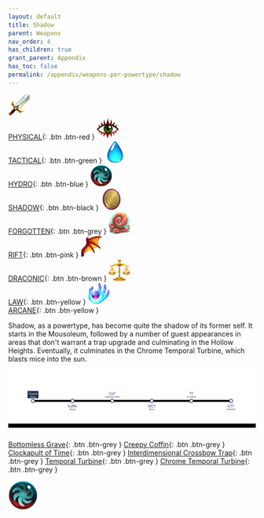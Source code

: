 ```yaml
---
layout: default
title: Shadow
parent: Weapons
nav_order: 4
has_children: true
grant_parent: Appendix
has_toc: false
permalink: /appendix/weapons-per-powertype/shadow
---
```

[<img src="/assets/images/power-types/physical.png" alt="Physical" width="45" height="45"> <br><span class="fs-2">PHYSICAL</span>](/appendix/weapons-per-powertype/physical){: .btn .btn-red } [<img src="/assets/images/power-types/tactical.png" alt="Tactical" width="45" height="45"> <br><span class="fs-2">TACTICAL</span>](/appendix/weapons-per-powertype/tactical){: .btn .btn-green } [<img src="/assets/images/power-types/hydro.png" alt="Hydro" width="45" height="45"> <br><span class="fs-2">HYDRO</span>](/appendix/weapons-per-powertype/hydro){: .btn .btn-blue } [<img src="/assets/images/power-types/shadow.png" alt="Shadow" width="45" height="45"><br><span class="fs-2">SHADOW</span>](/appendix/weapons-per-powertype/shadow){: .btn .btn-black } [<img src="/assets/images/power-types/forgotten.png" alt="Forgotten" width="45" height="45"> <br><span class="fs-2">FORGOTTEN</span>](/appendix/weapons-per-powertype/forgotten){: .btn .btn-grey } [<img src="/assets/images/power-types/rift.png" alt="Rift" width="45" height="45"> <br><span class="fs-2">RIFT</span>](/appendix/weapons-per-powertype/rift){: .btn .btn-pink } [<img src="/assets/images/power-types/draconic.png" alt="Draconic" width="45" height="45"> <br><span class="fs-2">DRACONIC</span>](/appendix/weapons-per-powertype/draconic){: .btn .btn-brown } [<img src="/assets/images/power-types/law.png" alt="Law" width="45" height="45"> <br><span class="fs-2">LAW</span>](/appendix/weapons-per-powertype/law){: .btn .btn-yellow }  [<img src="/assets/images/power-types/arcane.png" alt="Arcane" width="45" height="45"> <br><span class="fs-2">ARCANE</span>](/appendix/weapons-per-powertype/arcane){: .btn .btn-yellow }

Shadow, as a powertype, has become quite the shadow of its former self. It starts in the Mousoleum, followed by a number of guest appearances in areas that don't warrant a trap upgrade and culminating in the Hollow Heights. Eventually, it culminates in the Chrome Temporal Turbine, which blasts mice into the sun.

<img src="/assets/images/weapons/shadow-progression.png" alt="shadow progression">


<span class="fs-1">[Bottomless Grave](/appendix/weapons-per-powertype/shadow/bg){: .btn .btn-grey } </span><span class="fs-1"> [Creepy Coffin](/appendix/weapons-per-powertype/shadow/coffin){: .btn .btn-grey } </span><span class="fs-1"> [Clockapult of Time](/appendix/weapons-per-powertype/shadow/cot){: .btn .btn-grey } </span><span class="fs-1"> [Interdimensional Crossbow Trap](/appendix/weapons-per-powertype/shadow/idct){: .btn .btn-grey } </span><span class="fs-1"> [Temporal Turbine](/appendix/weapons-per-powertype/shadow/tt){: .btn .btn-grey } </span><span class="fs-1"> [Chrome Temporal Turbine](/appendix/weapons-per-powertype/shadow/ctt){: .btn .btn-grey } </span>


<img src="/assets/images/power-types/shadow.png" alt="Shadow">
